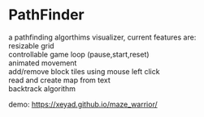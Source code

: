 # PathFinder

a pathfinding algorthims visualizer, current features are:  
resizable grid   
controllable game loop (pause,start,reset)  
animated movement  
add/remove block tiles using mouse left click  
read and create map from text  
backtrack algorithm  

demo: https://xeyad.github.io/maze_warrior/
